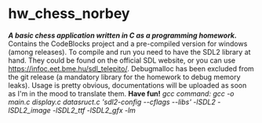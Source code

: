 # hw_chess_norbey
***A basic chess application written in C as a programming homework.***
Contains the CodeBlocks project and a pre-compiled version for windows (among releases).
To compile and run you need to have the SDL2 library at hand. They could be found on the official SDL website, or you can use https://infoc.eet.bme.hu/sdl_telepito/.
Debugmalloc has been excluded from the git release (a mandatory library for the homework to debug memory leaks).
Usage is pretty obvious, documentations will be uploaded as soon as I'm in the mood to translate them.
**Have fun!**
*gcc command: gcc -o <name> main.c display.c datasruct.c 'sdl2-config --cflags --libs' -lSDL2 -lSDL2_image -lSDL2_ttf -lSDL2_gfx -lm*
